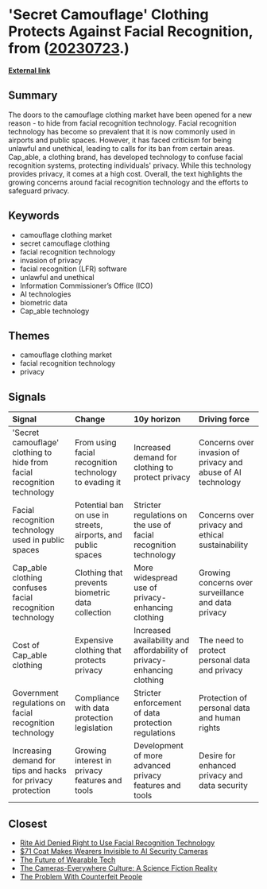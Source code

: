 # __'Secret Camouflage' Clothing Protects Against Facial Recognition__, from ([20230723](https://kghosh.substack.com/p/20230723).)

__[External link](https://www.thesun.co.uk/tech/21786802/camouflage-clothing-hide-facial-recognition-ai/?utm_source=substack&utm_medium=email)__



## Summary

The doors to the camouflage clothing market have been opened for a new reason - to hide from facial recognition technology. Facial recognition technology has become so prevalent that it is now commonly used in airports and public spaces. However, it has faced criticism for being unlawful and unethical, leading to calls for its ban from certain areas. Cap_able, a clothing brand, has developed technology to confuse facial recognition systems, protecting individuals' privacy. While this technology provides privacy, it comes at a high cost. Overall, the text highlights the growing concerns around facial recognition technology and the efforts to safeguard privacy.

## Keywords

* camouflage clothing market
* secret camouflage clothing
* facial recognition technology
* invasion of privacy
* facial recognition (LFR) software
* unlawful and unethical
* Information Commissioner’s Office (ICO)
* AI technologies
* biometric data
* Cap_able technology

## Themes

* camouflage clothing market
* facial recognition technology
* privacy

## Signals

| Signal                                                                  | Change                                                       | 10y horizon                                                            | Driving force                                                |
|:------------------------------------------------------------------------|:-------------------------------------------------------------|:-----------------------------------------------------------------------|:-------------------------------------------------------------|
| 'Secret camouflage' clothing to hide from facial recognition technology | From using facial recognition technology to evading it       | Increased demand for clothing to protect privacy                       | Concerns over invasion of privacy and abuse of AI technology |
| Facial recognition technology used in public spaces                     | Potential ban on use in streets, airports, and public spaces | Stricter regulations on the use of facial recognition technology       | Concerns over privacy and ethical sustainability             |
| Cap_able clothing confuses facial recognition technology                | Clothing that prevents biometric data collection             | More widespread use of privacy-enhancing clothing                      | Growing concerns over surveillance and data privacy          |
| Cost of Cap_able clothing                                               | Expensive clothing that protects privacy                     | Increased availability and affordability of privacy-enhancing clothing | The need to protect personal data and privacy                |
| Government regulations on facial recognition technology                 | Compliance with data protection legislation                  | Stricter enforcement of data protection regulations                    | Protection of personal data and human rights                 |
| Increasing demand for tips and hacks for privacy protection             | Growing interest in privacy features and tools               | Development of more advanced privacy features and tools                | Desire for enhanced privacy and data security                |

## Closest

* [Rite Aid Denied Right to Use Facial Recognition Technology](860579742aa1ee0b528d16ec24f2ff83)
* [$71 Coat Makes Wearers Invisible to AI Security Cameras](4140e375969a4396e244eb285ef19caa)
* [The Future of Wearable Tech](a81c4775b91ccd0db3e1b84da893ac6f)
* [The Cameras-Everywhere Culture: A Science Fiction Reality](7790ecd5c227bae024a54ac5725ac978)
* [The Problem With Counterfeit People](ee8ec5a4a60822d8e8a1774e02d3a7e5)